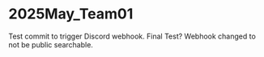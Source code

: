 <!-- Webhook test: commit 09 -->
<!-- Webhook test: May 9 -->
# 2025May_Team01
Test commit to trigger Discord webhook.
Final Test?
Webhook changed to not be public searchable. 
